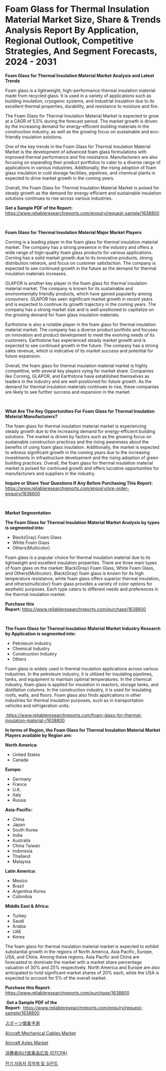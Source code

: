 <p><h1>Foam Glass for Thermal Insulation Material Market Size, Share & Trends Analysis Report By Application, Regional Outlook, Competitive Strategies, And Segment Forecasts, 2024 - 2031</h1></p><p><strong>Foam Glass for Thermal Insulation Material Market Analysis and Latest Trends</strong></p>
<p><p>Foam glass is a lightweight, high-performance thermal insulation material made from recycled glass. It is used in a variety of applications such as building insulation, cryogenic systems, and industrial insulation due to its excellent thermal properties, durability, and resistance to moisture and fire.</p><p>The Foam Glass for Thermal Insulation Material Market is expected to grow at a CAGR of 5.5% during the forecast period. The market growth is driven by the increasing demand for energy-efficient building materials in the construction industry, as well as the growing focus on sustainable and eco-friendly insulation solutions. </p><p>One of the key trends in the Foam Glass for Thermal Insulation Material Market is the development of advanced foam glass formulations with improved thermal performance and fire resistance. Manufacturers are also focusing on expanding their product portfolios to cater to a diverse range of applications in various industries. Additionally, the rising adoption of foam glass insulation in cold storage facilities, pipelines, and chemical plants is expected to drive market growth in the coming years. </p><p>Overall, the Foam Glass for Thermal Insulation Material Market is poised for steady growth as the demand for energy-efficient and sustainable insulation solutions continues to rise across various industries.</p></p>
<p><strong>Get a Sample PDF of the Report:&nbsp;</strong> <a href="https://www.reliableresearchreports.com/enquiry/request-sample/1638800">https://www.reliableresearchreports.com/enquiry/request-sample/1638800</a></p>
<p>&nbsp;</p>
<p><strong>Foam Glass for Thermal Insulation Material Major Market Players</strong></p>
<p><p>Corning is a leading player in the foam glass for thermal insulation material market. The company has a strong presence in the industry and offers a wide range of high-quality foam glass products for various applications. Corning has a solid market growth due to its innovative products, strong distribution network, and focus on customer satisfaction. The company is expected to see continued growth in the future as the demand for thermal insulation materials increases.</p><p>GLAPOR is another key player in the foam glass for thermal insulation material market. The company is known for its sustainable and environmentally friendly products, which have gained popularity among consumers. GLAPOR has seen significant market growth in recent years and is expected to continue its growth trajectory in the coming years. The company has a strong market size and is well-positioned to capitalize on the growing demand for foam glass insulation materials.</p><p>Earthstone is also a notable player in the foam glass for thermal insulation material market. The company has a diverse product portfolio and focuses on innovation and product development to meet the evolving needs of its customers. Earthstone has experienced steady market growth and is expected to see continued growth in the future. The company has a strong sales revenue, which is indicative of its market success and potential for future expansion.</p><p>Overall, the foam glass for thermal insulation material market is highly competitive, with several key players vying for market share. Companies like Corning, GLAPOR, and Earthstone have established themselves as leaders in the industry and are well-positioned for future growth. As the demand for thermal insulation materials continues to rise, these companies are likely to see further success and expansion in the market.</p></p>
<p>&nbsp;</p>
<p><strong>What Are The Key Opportunities For Foam Glass for Thermal Insulation Material Manufacturers?</strong></p>
<p><p>The foam glass for thermal insulation material market is experiencing steady growth due to the increasing demand for energy-efficient building solutions. The market is driven by factors such as the growing focus on sustainable construction practices and the rising awareness about the benefits of using foam glass insulation. Additionally, the market is expected to witness significant growth in the coming years due to the increasing investments in infrastructure development and the rising adoption of green building practices. Overall, the foam glass for thermal insulation material market is poised for continued growth and offers lucrative opportunities for manufacturers and suppliers in the industry.</p></p>
<p><strong>Inquire or Share Your Questions If Any Before Purchasing This Report:</strong> <a href="https://www.reliableresearchreports.com/enquiry/pre-order-enquiry/1638800">https://www.reliableresearchreports.com/enquiry/pre-order-enquiry/1638800</a></p>
<p>&nbsp;</p>
<p><strong>Market Segmentation</strong></p>
<p><strong>The Foam Glass for Thermal Insulation Material Market Analysis by types is segmented into:</strong></p>
<p><ul><li>Black(Gray) Foam Glass</li><li>White Foam Glass</li><li>Others(Multicolor)</li></ul></p>
<p><p>Foam glass is a popular choice for thermal insulation material due to its lightweight and excellent insulation properties. There are three main types of foam glass on the market: Black(Gray) Foam Glass, White Foam Glass, and Others(Multicolor). Black(Gray) foam glass is known for its high temperature resistance, white foam glass offers superior thermal insulation, and others(multicolor) foam glass provides a variety of color options for aesthetic purposes. Each type caters to different needs and preferences in the thermal insulation market.</p></p>
<p><strong>Purchase this Report:&nbsp;</strong><a href="https://www.reliableresearchreports.com/purchase/1638800">https://www.reliableresearchreports.com/purchase/1638800</a></p>
<p>&nbsp;</p>
<p><strong>The Foam Glass for Thermal Insulation Material Market Industry Research by Application is segmented into:</strong></p>
<p><ul><li>Petroleum Industry</li><li>Chemical Industry</li><li>Construction Industry</li><li>Others</li></ul></p>
<p><p>Foam glass is widely used in thermal insulation applications across various industries. In the petroleum industry, it is utilized for insulating pipelines, tanks, and equipment to maintain optimal temperatures. In the chemical industry, foam glass is applied for insulation in reactors, storage tanks, and distillation columns. In the construction industry, it is used for insulating roofs, walls, and floors. Foam glass also finds applications in other industries for thermal insulation purposes, such as in transportation vehicles and refrigeration units.</p></p>
<p><a href="https://www.reliableresearchreports.com/foam-glass-for-thermal-insulation-material-r1638800">&nbsp;https://www.reliableresearchreports.com/foam-glass-for-thermal-insulation-material-r1638800</a></p>
<p><strong>In terms of Region, the Foam Glass for Thermal Insulation Material Market Players available by Region are:</strong></p>
<p>
    <p> <strong> North America: </strong>
        <ul>
            <li>United States</li>
            <li>Canada</li>
        </ul>
        </p> 
    <p> <strong> Europe: </strong>
        <ul>
            <li>Germany</li>
            <li>France</li>
            <li>U.K.</li>
            <li>Italy</li>
            <li>Russia</li>
        </ul>
        </p> 
    <p> <strong> Asia-Pacific: </strong>
        <ul>
            <li>China</li>
            <li>Japan</li>
            <li>South Korea</li>
            <li>India</li>
            <li>Australia</li>
            <li>China Taiwan</li>
            <li>Indonesia</li>
            <li>Thailand</li>
            <li>Malaysia</li>
        </ul>
        </p> 
    <p> <strong> Latin America: </strong>
        <ul>
            <li>Mexico</li>
            <li>Brazil</li>
            <li>Argentina Korea</li>
            <li>Colombia</li>
        </ul>
        </p> 
    <p> <strong> Middle East & Africa: </strong>
        <ul>
            <li>Turkey</li>
            <li>Saudi</li>
            <li>Arabia</li>
            <li>UAE</li>
            <li>Korea</li>
        </ul>
    </p>
    </p>
<p><p>The foam glass for thermal insulation material market is expected to exhibit substantial growth in the regions of North America, Asia Pacific, Europe, USA, and China. Among these regions, Asia Pacific and China are forecasted to dominate the market with a market share percentage valuation of 30% and 25% respectively. North America and Europe are also anticipated to hold significant market shares of 20% each, while the USA is expected to account for 5% of the overall market.</p></p>
<p><strong>Purchase this Report: </strong><a href="https://www.reliableresearchreports.com/purchase/1638800">https://www.reliableresearchreports.com/purchase/1638800</a></p>
<p>&nbsp;<strong>Get a Sample PDF of the Report:&nbsp;&nbsp;</strong><a href="https://www.reliableresearchreports.com/enquiry/request-sample/1638800">https://www.reliableresearchreports.com/enquiry/request-sample/1638800</a></p>
<p><strong></strong></p>
<p><p><a href="https://medium.com/@rockcod61/%E3%82%B9%E3%83%9D%E3%83%BC%E3%83%84%E9%9A%9C%E5%AE%B3%E4%BA%88%E6%B8%AC%E5%B8%82%E5%A0%B4%E3%82%A4%E3%83%B3%E3%82%B5%E3%82%A4%E3%83%88-%E5%B8%82%E5%A0%B4%E5%8B%95%E5%90%91-%E6%88%90%E9%95%B7-2024%E5%B9%B4%E3%81%8B%E3%82%892031%E5%B9%B4%E3%81%BE%E3%81%A7%E3%81%AE%E4%BA%88%E6%B8%AC-e83a43e5ab7e">スポーツ傷害予測</a></p><p><a href="https://github.com/fiixsa/Market-Research-Report-List-2/blob/main/aircraft-mechanical-cables-market.md">Aircraft Mechanical Cables Market</a></p><p><a href="https://github.com/cecuraprangm/Market-Research-Report-List-2/blob/main/aircraft-axles-market.md">Aircraft Axles Market</a></p><p><a href="https://github.com/dzy793153605/Market-Research-Report-List-2/blob/main/210567093472.md">消費者向け医薬品広告 (DTCPA)</a></p><p><a href="https://medium.com/@pepo3k/%EC%A0%84%EA%B8%B0%EC%B0%A8%EC%9A%A9-%EC%A0%91%EC%B0%A9%EC%A0%9C-%EB%B0%8F-%EC%8B%A4%EB%A7%81%EC%A0%9C-%EC%8B%9C%EC%9E%A5-%EA%B7%9C%EB%AA%A8-%EB%B0%8F-%EC%8B%9C%EC%9E%A5-%ED%8A%B8%EB%A0%8C%EB%93%9C-%EC%99%84%EC%A0%84%ED%95%9C-%EC%82%B0%EC%97%85-%EA%B0%9C%EC%9A%94-2024%EB%85%84%EB%B6%80%ED%84%B0-2031%EB%85%84%EA%B9%8C%EC%A7%80-4df8be2dc108">전기 자동차 접착제 및 실런트</a></p></p>
